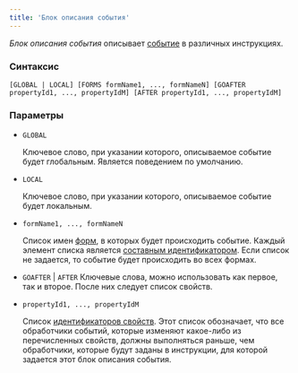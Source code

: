 ```yaml
---
title: 'Блок описания события'
---
```


*Блок описания события* описывает [событие](Events.md) в различных инструкциях.

### Синтаксис

```
[GLOBAL | LOCAL] [FORMS formName1, ..., formNameN] [GOAFTER propertyId1, ..., propertyIdM] [AFTER propertyId1, ..., propertyIdM]
```

### Параметры

- `GLOBAL`

    Ключевое слово, при указании которого, описываемое событие будет глобальным. Является поведением по умолчанию.

- `LOCAL`

    Ключевое слово, при указании которого, описываемое событие будет локальным.

- `formName1, ..., formNameN`

    Список имен [форм](Forms.md), в которых будет происходить событие. Каждый элемент списка является [составным идентификатором](IDs.md#cid). Если список не задается, то событие будет происходить во всех формах.

- `GOAFTER` | `AFTER`
    Ключевые слова, можно использовать как первое, так и второе. После них следует список свойств.

- `propertyId1, ..., propertyIdM`

    Список [идентификаторов свойств](IDs.md#propertyid). Этот список обозначает, что все обработчики событий, которые изменяют какое-либо из перечисленных свойств, должны выполняться раньше, чем обработчики, которые будут заданы в инструкции, для которой задается этот блок описания события.
